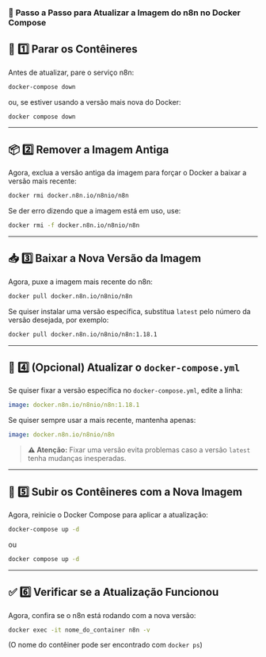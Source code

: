 ### 🚀 **Passo a Passo para Atualizar a Imagem do n8n no Docker Compose**  

## 🔄 **1️⃣ Parar os Contêineres**
Antes de atualizar, pare o serviço n8n:  
```bash
docker-compose down
```
ou, se estiver usando a versão mais nova do Docker:
```bash
docker compose down
```

---

## 📦 **2️⃣ Remover a Imagem Antiga**
Agora, exclua a versão antiga da imagem para forçar o Docker a baixar a versão mais recente:  
```bash
docker rmi docker.n8n.io/n8nio/n8n
```
Se der erro dizendo que a imagem está em uso, use:  
```bash
docker rmi -f docker.n8n.io/n8nio/n8n
```

---

## 📥 **3️⃣ Baixar a Nova Versão da Imagem**
Agora, puxe a imagem mais recente do n8n:  
```bash
docker pull docker.n8n.io/n8nio/n8n
```
Se quiser instalar uma versão específica, substitua `latest` pelo número da versão desejada, por exemplo:  
```bash
docker pull docker.n8n.io/n8nio/n8n:1.18.1
```

---

## 📝 **4️⃣ (Opcional) Atualizar o `docker-compose.yml`**
Se quiser fixar a versão específica no `docker-compose.yml`, edite a linha:  
```yaml
image: docker.n8n.io/n8nio/n8n:1.18.1
```
Se quiser sempre usar a mais recente, mantenha apenas:  
```yaml
image: docker.n8n.io/n8nio/n8n
```
> **⚠️ Atenção:** Fixar uma versão evita problemas caso a versão `latest` tenha mudanças inesperadas.

---

## 🚀 **5️⃣ Subir os Contêineres com a Nova Imagem**
Agora, reinicie o Docker Compose para aplicar a atualização:  
```bash
docker-compose up -d
```
ou  
```bash
docker compose up -d
```

---

## ✅ **6️⃣ Verificar se a Atualização Funcionou**
Agora, confira se o n8n está rodando com a nova versão:  
```bash
docker exec -it nome_do_container n8n -v
```
(O nome do contêiner pode ser encontrado com `docker ps`)
